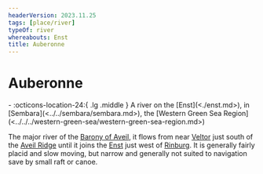 ```yaml
---
headerVersion: 2023.11.25
tags: [place/river]
typeOf: river
whereabouts: Enst
title: Auberonne
---
```


# Auberonne
<div class="grid cards ext-narrow-margin ext-one-column" markdown>
-    :octicons-location-24:{ .lg .middle } A river on the [Enst](<./enst.md>), in [Sembara](<../../sembara/sembara.md>), the [Western Green Sea Region](<../../../western-green-sea/western-green-sea-region.md>)  
</div>


The major river of the [Barony of Aveil](<../../sembara/barony-of-aveil/barony-of-aveil.md>), it flows from near [Veltor](<../../sembara/barony-of-aveil/veltor.md>) just south of the [Aveil Ridge](<../../sembara/barony-of-aveil/aveil-ridge.md>) until it joins the [Enst](<./enst.md>) just west of [Rinburg](<../../sembara/barony-of-aveil/rinburg.md>). It is generally fairly placid and slow moving, but narrow and generally not suited to navigation save by small raft or canoe. 